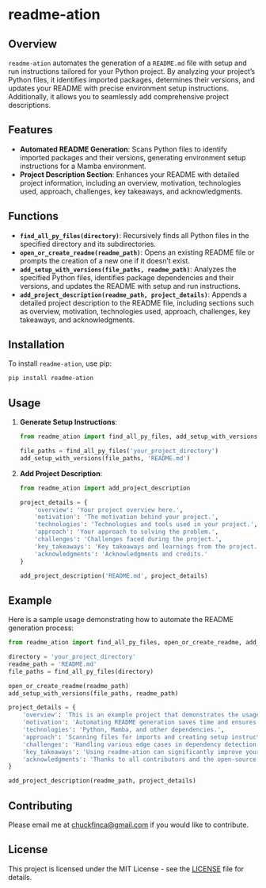 # readme-ation

## Overview
`readme-ation` automates the generation of a `README.md` file with setup and run instructions tailored for your Python project. By analyzing your project’s Python files, it identifies imported packages, determines their versions, and updates your README with precise environment setup instructions. Additionally, it allows you to seamlessly add comprehensive project descriptions.

## Features
- **Automated README Generation**: Scans Python files to identify imported packages and their versions, generating environment setup instructions for a Mamba environment.
- **Project Description Section**: Enhances your README with detailed project information, including an overview, motivation, technologies used, approach, challenges, key takeaways, and acknowledgments.

## Functions
- **`find_all_py_files(directory)`**: Recursively finds all Python files in the specified directory and its subdirectories.
- **`open_or_create_readme(readme_path)`**: Opens an existing README file or prompts the creation of a new one if it doesn’t exist.
- **`add_setup_with_versions(file_paths, readme_path)`**: Analyzes the specified Python files, identifies package dependencies and their versions, and updates the README with setup and run instructions.
- **`add_project_description(readme_path, project_details)`**: Appends a detailed project description to the README file, including sections such as overview, motivation, technologies used, approach, challenges, key takeaways, and acknowledgments.

## Installation
To install `readme-ation`, use pip:
```bash
pip install readme-ation
```

## Usage
1. **Generate Setup Instructions**:
    ```python
    from readme_ation import find_all_py_files, add_setup_with_versions

    file_paths = find_all_py_files('your_project_directory')
    add_setup_with_versions(file_paths, 'README.md')
    ```

2. **Add Project Description**:
    ```python
    from readme_ation import add_project_description

    project_details = {
        'overview': 'Your project overview here.',
        'motivation': 'The motivation behind your project.',
        'technologies': 'Technologies and tools used in your project.',
        'approach': 'Your approach to solving the problem.',
        'challenges': 'Challenges faced during the project.',
        'key_takeaways': 'Key takeaways and learnings from the project.',
        'acknowledgments': 'Acknowledgments and credits.'
    }

    add_project_description('README.md', project_details)
    ```

## Example
Here is a sample usage demonstrating how to automate the README generation process:

```python
from readme_ation import find_all_py_files, open_or_create_readme, add_setup_with_versions, add_project_description

directory = 'your_project_directory'
readme_path = 'README.md'
file_paths = find_all_py_files(directory)

open_or_create_readme(readme_path)
add_setup_with_versions(file_paths, readme_path)

project_details = {
    'overview': 'This is an example project that demonstrates the usage of readme-ation.',
    'motivation': 'Automating README generation saves time and ensures consistency.',
    'technologies': 'Python, Mamba, and other dependencies.',
    'approach': 'Scanning files for imports and creating setup instructions automatically.',
    'challenges': 'Handling various edge cases in dependency detection.',
    'key_takeaways': 'Using readme-ation can significantly improve your project documentation workflow.',
    'acknowledgments': 'Thanks to all contributors and the open-source community.'
}

add_project_description(readme_path, project_details)
```

## Contributing
Please email me at chuckfinca@gmail.com if you would like to contribute.

## License
This project is licensed under the MIT License - see the [LICENSE](https://github.com/chuckfinca/readme-ation/blob/main/LICENSE.txt) file for details.
